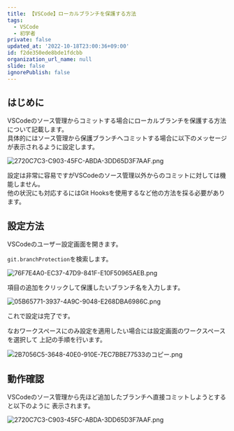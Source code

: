 ```yaml
---
title: 【VSCode】ローカルブランチを保護する方法
tags:
  - VSCode
  - 初学者
private: false
updated_at: '2022-10-18T23:00:36+09:00'
id: f2de350ede8bde1fdcbb
organization_url_name: null
slide: false
ignorePublish: false
---
```

## はじめに

VSCodeのソース管理からコミットする場合にローカルブランチを保護する方法について記載します。  
具体的にはソース管理から保護ブランチへコミットする場合に以下のメッセージが表示されるように設定します。  

![2720C7C3-C903-45FC-ABDA-3DD65D3F7AAF.png](https://qiita-image-store.s3.ap-northeast-1.amazonaws.com/0/2342443/c3a8bf6c-a3ed-de31-5480-916deaad65b2.png)


設定は非常に容易ですがVSCodeのソース管理以外からのコミットに対しては機能しません。  
他の状況にも対応するにはGit Hooksを使用するなど他の方法を採る必要があります。  

## 設定方法

VSCodeのユーザー設定画面を開きます。  

`git.branchProtection`を検索します。  

![76F7E4A0-EC37-47D9-841F-E10F50965AEB.png](https://qiita-image-store.s3.ap-northeast-1.amazonaws.com/0/2342443/4fe7a0b0-39c8-d9c4-aa5e-6b713bec21e9.png)

項目の追加をクリックして保護したいブランチ名を入力します。  

![05B65771-3937-4A9C-9048-E268DBA6986C.png](https://qiita-image-store.s3.ap-northeast-1.amazonaws.com/0/2342443/780aae82-6742-9e46-6e17-529a52b77d97.png)

これで設定は完了です。  

なおワークスペースにのみ設定を適用したい場合には設定画面のワークスペースを選択して
上記の手順を行います。  

![2B7056C5-3648-40E0-910E-7EC7BBE77533のコピー.png](https://qiita-image-store.s3.ap-northeast-1.amazonaws.com/0/2342443/17ce246c-059a-2164-7ef2-b7d3cd3fb510.png)

## 動作確認

VSCodeのソース管理から先ほど追加したブランチへ直接コミットしようとすると以下のように
表示されます。

![2720C7C3-C903-45FC-ABDA-3DD65D3F7AAF.png](https://qiita-image-store.s3.ap-northeast-1.amazonaws.com/0/2342443/c3a8bf6c-a3ed-de31-5480-916deaad65b2.png)
